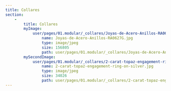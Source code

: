 ```yaml
---
title: Collares
section:
    -
        title: Collares
        myImage:
            user/pages/01.modular/_collares/Joyas-de-Acero-Anillos-RA0627G.jpg:
                name: Joyas-de-Acero-Anillos-RA0627G.jpg
                type: image/jpeg
                size: 156805
                path: user/pages/01.modular/_collares/Joyas-de-Acero-Anillos-RA0627G.jpg
        mySecondImage:
            user/pages/01.modular/_collares/2-carat-topaz-engagement-ring-on-silver.jpg:
                name: 2-carat-topaz-engagement-ring-on-silver.jpg
                type: image/jpeg
                size: 34026
                path: user/pages/01.modular/_collares/2-carat-topaz-engagement-ring-on-silver.jpg
---
```


